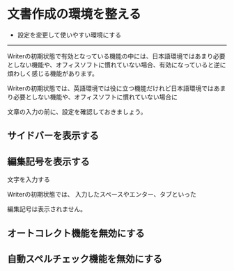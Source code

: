 # 文書作成の環境を整える

- 設定を変更して使いやすい環境にする

----

Writerの初期状態で有効となっている機能の中には、日本語環境ではあまり必要としない機能や、オフィスソフトに慣れていない場合、有効になっていると逆に煩わしく感じる機能があります。


Writerの初期状態では、英語環境では役に立つ機能だけれど日本語環境ではあまり必要としない機能や、オフィスソフトに慣れていない場合に


文章の入力の前に、設定を確認しておきましょう。





## サイドバーを表示する

## 編集記号を表示する

文字を入力する

Writerの初期状態では、
入力したスペースやエンター、タブといった

編集記号は表示されません。


## オートコレクト機能を無効にする


## 自動スペルチェック機能を無効にする


